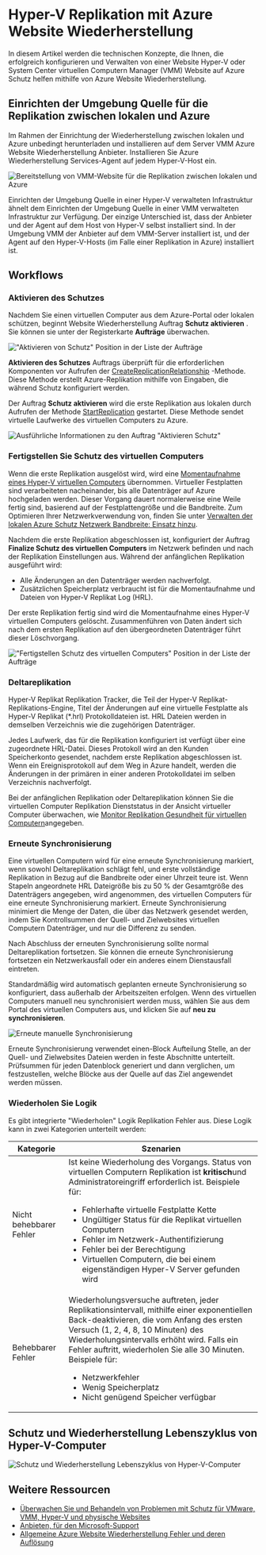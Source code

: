 <properties
    pageTitle="Hyper-V Replikation mit Azure Website Wiederherstellung | Microsoft Azure"
    description="Verwenden Sie in diesem Artikel, um die technischen Konzepte, mit denen Sie erfolgreich installieren, konfigurieren und Verwalten von Azure Website Wiederherstellung verstehen."
    services="site-recovery"
    documentationCenter=""
    authors="Rajani-Janaki-Ram"
    manager="mkjain"
    editor=""/>

<tags
    ms.service="site-recovery"
    ms.devlang="na"
    ms.topic="article"
    ms.tgt_pltfrm="na"
    ms.workload="storage-backup-recovery"
    ms.date="09/12/2016"
    ms.author="rajanaki"/>  


# <a name="hyper-v-replication-with-azure-site-recovery"></a>Hyper-V Replikation mit Azure Website Wiederherstellung

In diesem Artikel werden die technischen Konzepte, die Ihnen, die erfolgreich konfigurieren und Verwalten von einer Website Hyper-V oder System Center virtuellen Computern Manager (VMM) Website auf Azure Schutz helfen mithilfe von Azure Website Wiederherstellung.

## <a name="setting-up-the-source-environment-for-replication-between-on-premises-and-azure"></a>Einrichten der Umgebung Quelle für die Replikation zwischen lokalen und Azure

Im Rahmen der Einrichtung der Wiederherstellung zwischen lokalen und Azure unbedingt herunterladen und installieren auf dem Server VMM Azure Website Wiederherstellung Anbieter. Installieren Sie Azure Wiederherstellung Services-Agent auf jedem Hyper-V-Host ein.

![Bereitstellung von VMM-Website für die Replikation zwischen lokalen und Azure](media/site-recovery-understanding-site-to-azure-protection/image00.png)

Einrichten der Umgebung Quelle in einer Hyper-V verwalteten Infrastruktur ähnelt dem Einrichten der Umgebung Quelle in einer VMM verwalteten Infrastruktur zur Verfügung. Der einzige Unterschied ist, dass der Anbieter und der Agent auf dem Host von Hyper-V selbst installiert sind. In der Umgebung VMM der Anbieter auf dem VMM-Server installiert ist, und der Agent auf den Hyper-V-Hosts (im Falle einer Replikation in Azure) installiert ist.

## <a name="workflows"></a>Workflows

### <a name="enable-protection"></a>Aktivieren des Schutzes
Nachdem Sie einen virtuellen Computer aus dem Azure-Portal oder lokalen schützen, beginnt Website Wiederherstellung Auftrag **Schutz aktivieren** . Sie können sie unter der Registerkarte **Aufträge** überwachen.

!["Aktivieren von Schutz" Position in der Liste der Aufträge](media/site-recovery-understanding-site-to-azure-protection/image001.PNG)

**Aktivieren des Schutzes** Auftrags überprüft für die erforderlichen Komponenten vor Aufrufen der [CreateReplicationRelationship](https://msdn.microsoft.com/library/hh850036.aspx) -Methode. Diese Methode erstellt Azure-Replikation mithilfe von Eingaben, die während Schutz konfiguriert werden.

Der Auftrag **Schutz aktivieren** wird die erste Replikation aus lokalen durch Aufrufen der Methode [StartReplication](https://msdn.microsoft.com/library/hh850303.aspx) gestartet. Diese Methode sendet virtuelle Laufwerke des virtuellen Computers zu Azure.

![Ausführliche Informationen zu den Auftrag "Aktivieren Schutz"](media/site-recovery-understanding-site-to-azure-protection/IMAGE002.PNG)

### <a name="finalize-protection-on-the-virtual-machine"></a>Fertigstellen Sie Schutz des virtuellen Computers
Wenn die erste Replikation ausgelöst wird, wird eine [Momentaufnahme eines Hyper-V virtuellen Computers](https://technet.microsoft.com/library/dd560637.aspx) übernommen. Virtueller Festplatten sind verarbeiteten nacheinander, bis alle Datenträger auf Azure hochgeladen werden. Dieser Vorgang dauert normalerweise eine Weile fertig sind, basierend auf der Festplattengröße und die Bandbreite. Zum Optimieren Ihrer Netzwerkverwendung von, finden Sie unter [Verwalten der lokalen Azure Schutz Netzwerk Bandbreite: Einsatz hinzu](https://support.microsoft.com/kb/3056159).

Nachdem die erste Replikation abgeschlossen ist, konfiguriert der Auftrag **Finalize Schutz des virtuellen Computers** im Netzwerk befinden und nach der Replikation Einstellungen aus. Während der anfänglichen Replikation ausgeführt wird:

- Alle Änderungen an den Datenträger werden nachverfolgt. 
- Zusätzlichen Speicherplatz verbraucht ist für die Momentaufnahme und Dateien von Hyper-V Replikat Log (HRL).

Der erste Replikation fertig sind wird die Momentaufnahme eines Hyper-V virtuellen Computers gelöscht. Zusammenführen von Daten ändert sich nach dem ersten Replikation auf den übergeordneten Datenträger führt dieser Löschvorgang.

!["Fertigstellen Schutz des virtuellen Computers" Position in der Liste der Aufträge](media/site-recovery-understanding-site-to-azure-protection/image03.png)

### <a name="delta-replication"></a>Deltareplikation
Hyper-V Replikat Replikation Tracker, die Teil der Hyper-V Replikat-Replikations-Engine, Titel der Änderungen auf eine virtuelle Festplatte als Hyper-V Replikat (*.hrl) Protokolldateien ist. HRL Dateien werden in demselben Verzeichnis wie die zugehörigen Datenträger.

Jedes Laufwerk, das für die Replikation konfiguriert ist verfügt über eine zugeordnete HRL-Datei. Dieses Protokoll wird an den Kunden Speicherkonto gesendet, nachdem erste Replikation abgeschlossen ist. Wenn ein Ereignisprotokoll auf dem Weg in Azure handelt, werden die Änderungen in der primären in einer anderen Protokolldatei im selben Verzeichnis nachverfolgt.

Bei der anfänglichen Replikation oder Deltareplikation können Sie die virtuellen Computer Replikation Dienststatus in der Ansicht virtueller Computer überwachen, wie [Monitor Replikation Gesundheit für virtuellen Computern](./site-recovery-monitoring-and-troubleshooting.md#monitor-replication-health-for-virtual-machine)angegeben.  

### <a name="resynchronization"></a>Erneute Synchronisierung
Eine virtuellen Computern wird für eine erneute Synchronisierung markiert, wenn sowohl Deltareplikation schlägt fehl, und erste vollständige Replikation in Bezug auf die Bandbreite oder einer Uhrzeit teure ist. Wenn Stapeln angeordnete HRL Dateigröße bis zu 50 % der Gesamtgröße des Datenträgers angegeben, wird angenommen, des virtuellen Computers für eine erneute Synchronisierung markiert. Erneute Synchronisierung minimiert die Menge der Daten, die über das Netzwerk gesendet werden, indem Sie Kontrollsummen der Quell- und Zielwebsites virtuellen Computern Datenträger, und nur die Differenz zu senden.

Nach Abschluss der erneuten Synchronisierung sollte normal Deltareplikation fortsetzen. Sie können die erneute Synchronisierung fortsetzen ein Netzwerkausfall oder ein anderes einem Dienstausfall eintreten.

Standardmäßig wird automatisch geplanten erneute Synchronisierung so konfiguriert, dass außerhalb der Arbeitszeiten erfolgen. Wenn des virtuellen Computers manuell neu synchronisiert werden muss, wählen Sie aus dem Portal des virtuellen Computers aus, und klicken Sie auf **neu zu synchronisieren**.

![Erneute manuelle Synchronisierung](media/site-recovery-understanding-site-to-azure-protection/image04.png)

Erneute Synchronisierung verwendet einen-Block Aufteilung Stelle, an der Quell- und Zielwebsites Dateien werden in feste Abschnitte unterteilt. Prüfsummen für jeden Datenblock generiert und dann verglichen, um festzustellen, welche Blöcke aus der Quelle auf das Ziel angewendet werden müssen.

### <a name="retry-logic"></a>Wiederholen Sie Logik
Es gibt integrierte "Wiederholen" Logik Replikation Fehler aus. Diese Logik kann in zwei Kategorien unterteilt werden:

| Kategorie                  | Szenarien                                    |
|---------------------------|----------------------------------------------|
| Nicht behebbarer Fehler     | Ist keine Wiederholung des Vorgangs. Status von virtuellen Computern Replikation ist **kritisch**und Administratoreingriff erforderlich ist. Beispiele für: <ul><li>Fehlerhafte virtuelle Festplatte Kette</li><li>Ungültiger Status für die Replikat virtuellen Computern</li><li>Fehler im Netzwerk-Authentifizierung</li><li>Fehler bei der Berechtigung</li><li>Virtuellen Computern, die bei einem eigenständigen Hyper-V Server gefunden wird</li></ul>|
| Behebbarer Fehler         | Wiederholungsversuche auftreten, jeder Replikationsintervall, mithilfe einer exponentiellen Back-deaktivieren, die vom Anfang des ersten Versuch (1, 2, 4, 8, 10 Minuten) des Wiederholungsintervalls erhöht wird. Falls ein Fehler auftritt, wiederholen Sie alle 30 Minuten. Beispiele für: <ul><li>Netzwerkfehler</li><li>Wenig Speicherplatz</li><li>Nicht genügend Speicher verfügbar</li></ul>|

## <a name="hyper-v-virtual-machine-protection-and-recovery-life-cycle"></a>Schutz und Wiederherstellung Lebenszyklus von Hyper-V-Computer

![Schutz und Wiederherstellung Lebenszyklus von Hyper-V-Computer](media/site-recovery-understanding-site-to-azure-protection/image05.png)

## <a name="other-references"></a>Weitere Ressourcen

- [Überwachen Sie und Behandeln von Problemen mit Schutz für VMware, VMM, Hyper-V und physische Websites](./site-recovery-monitoring-and-troubleshooting.md)
- [Anbieten, für den Microsoft-Support](./site-recovery-monitoring-and-troubleshooting.md#reaching-out-for-microsoft-support)
- [Allgemeine Azure Website Wiederherstellung Fehler und deren Auflösung](./site-recovery-monitoring-and-troubleshooting.md#common-asr-errors-and-their-resolutions)
